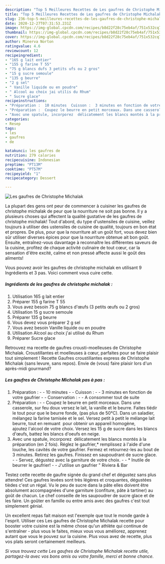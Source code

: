 ```yaml
---
description: "Top 5 Meilleures Recettes de Les gaufres de Christophe Michalak"
title: "Top 5 Meilleures Recettes de Les gaufres de Christophe Michalak"
slug: 236-top-5-meilleures-recettes-de-les-gaufres-de-christophe-michalak
date: 2020-12-27T07:31:53.231Z
image: https://img-global.cpcdn.com/recipes/b8d22f28c75eb4af/751x532cq70/les-gaufres-de-christophe-michalak-photo-principale-de-la-recette.jpg
thumbnail: https://img-global.cpcdn.com/recipes/b8d22f28c75eb4af/751x532cq70/les-gaufres-de-christophe-michalak-photo-principale-de-la-recette.jpg
cover: https://img-global.cpcdn.com/recipes/b8d22f28c75eb4af/751x532cq70/les-gaufres-de-christophe-michalak-photo-principale-de-la-recette.jpg
author: Minerva Norton
ratingvalue: 4.6
reviewcount: 12
recipeingredient:
- "165 g lait entier"
- "155 g farine T 55"
- "75 g blancs dufs 3 petits ufs ou 2 gros"
- "15 g sucre semoule"
- "135 g beurre"
- "2 g sel"
- " Vanille liquide ou en poudre"
- " Alcool au choix jai utilis du Rhum"
- " Sucre glace"
recipeinstructions:
- "Préparation :  10 minutes  Cuisson :  3 minutes en fonction de votre gaufrier  Conservation :  A consommer tout de suite"
- "Préparation :  Coupez le beurre en petit morceaux. Dans une casserole, sur feu doux versez le lait, la vanille et le beurre. Faites tiédir le tout pour que le beurre fonde, (pas plus de 50°C). Dans un saladier, mélangez la farine tamisée et le sel. Versez petit à petit le mélange lait beurre, tout en remuant  pour obtenir un appareil homogène, ajoutez l&#39;alcool de votre choix. Versez les 15 g de sucre dans les blancs d&#39;œufs, battez les blancs d&#39;oeufs en neige."
- "Avec une spatule, incorporez  délicatement les blancs montés à la préparation (en 2 fois). Réglez le gaufrier,* remplissez à l&#39;aide d&#39;une louche, les cavités de votre gaufrier. Fermez et retournez-les au bout de 3 minutes. Retirez les gaufres. Finissez en saupoudrant de sucre glace.  Servez, dégustez avec la garniture de votre choix.  * Inutile de beurrer le gaufrier!  J&#39;utilise un gaufrier &#34; Riviera &amp; Bar"
categories:
- Resep
tags:
- les
- gaufres
- de

katakunci: les gaufres de 
nutrition: 279 calories
recipecuisine: Indonesian
preptime: "PT13M"
cooktime: "PT57M"
recipeyield: "1"
recipecategory: Dessert

---
```



![Les gaufres de Christophe Michalak](https://img-global.cpcdn.com/recipes/b8d22f28c75eb4af/751x532cq70/les-gaufres-de-christophe-michalak-photo-principale-de-la-recette.jpg)

La plupart des gens ont peur de commencer à cuisiner les gaufres de christophe michalak de peur que la nourriture ne soit pas bonne. Il y a plusieurs choses qui affectent la qualité gustative de les gaufres de christophe michalak! Tout d'abord, du type d'ustensiles de cuisine, veillez toujours à utiliser des ustensiles de cuisine de qualité, toujours en bon état et propres. De plus, pour que la nourriture ait un goût fort, vous devez bien sûr utiliser diverses épices pour que la nourriture obtenue ait bon goût. Ensuite, entraînez-vous davantage à reconnaître les différentes saveurs de la cuisine, profitez de chaque activité culinaire de tout cœur, car la sensation d'être excité, calme et non pressé affecte aussi le goût des aliments!

<!--inarticleads1-->

Vous pouvez avoir les gaufres de christophe michalak en utilisant 9 Ingrédients et 3 pas. Voici comment vous cuire cette.

##### Ingrédients de les gaufres de christophe michalak :

1. Utilisation 165 g lait entier
1. Préparer 155 g farine T 55
1. Vous avez besoin 75 g blancs d&#39;œufs (3 petits œufs ou 2 gros)
1. Utilisation 15 g sucre semoule
1. Préparer 135 g beurre
1. Vous devez vous préparer 2 g sel
1. Vous avez besoin  Vanille liquide ou en poudre
1. Utilisation  Alcool au choix j&#39;ai utilisé du Rhum
1. Préparer  Sucre glace


Retrouvez ma recette de gaufres crousti-moelleuses de Christophe Michalak. Croustillantes et moelleuses à cœur, parfaites pour se faire plaisir tout simplement ! Recette Gaufres croustillantes express de Christophe Michalak (sans levure, sans repos). Envie de (vous) faire plaisir lors d&#39;un après-midi gourmand? 

<!--inarticleads2-->

##### Les gaufres de Christophe Michalak pas à pas :

1. Préparation : -  - 10 minutes -  - Cuisson : -  - 3 minutes en fonction de votre gaufrier -  - Conservation : -  - A consommer tout de suite
1. Préparation : -  - Coupez le beurre en petit morceaux. Dans une casserole, sur feu doux versez le lait, la vanille et le beurre. Faites tiédir le tout pour que le beurre fonde, (pas plus de 50°C). Dans un saladier, mélangez la farine tamisée et le sel. Versez petit à petit le mélange lait beurre, tout en remuant  pour obtenir un appareil homogène, ajoutez l&#39;alcool de votre choix. Versez les 15 g de sucre dans les blancs d&#39;œufs, battez les blancs d&#39;oeufs en neige.
1. Avec une spatule, incorporez  délicatement les blancs montés à la préparation (en 2 fois). Réglez le gaufrier,* remplissez à l&#39;aide d&#39;une louche, les cavités de votre gaufrier. Fermez et retournez-les au bout de 3 minutes. Retirez les gaufres. Finissez en saupoudrant de sucre glace. -  - Servez, dégustez avec la garniture de votre choix. -  - * Inutile de beurrer le gaufrier! -  - J&#39;utilise un gaufrier &#34; Riviera &amp; Bar


Testez cette recette de gaufre signée du grand chef et dégustez sans plus attendre! Ces gaufres levées sont très légères et croquantes, dégustées tièdes c&#39;est un régal. Vu le peu de sucre dans la pâte elles doivent être absolument accompagnées d&#39;une garniture (confiture, pâte à tartiner) au goût de chacun. Le chef conseille de les saupoudrer de sucre glace et de les faire. Un goûter en famille ou entre amis avec des gaufres c&#39;est tout simplement génial. 

<!--inarticleads1-->

<p>
Un excellent repas fait maison est l'exemple que tout le monde garde à l'esprit. Utiliser ces Les gaufres de Christophe Michalak recette pour booster votre cuisine est la même chose qu'un athlète qui continue de s'entraîner - plus vous le faites, mieux vous vous améliorez, apprenez autant que vous le pouvez sur la cuisine. Plus vous avez de recette, plus vos plats seront certainement meilleurs.
</p>

<p>
<i>Si vous trouvez cette Les gaufres de Christophe Michalak recette utile, partagez-la avec vos bons amis ou votre famille, merci et bonne chance.</i>
</p>
